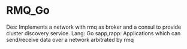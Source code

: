 # RMQ_Go
Des: Implements a network with rmq as broker and a consul to provide cluster discovery service.
Lang: Go
sapp,rapp: Applications which can send/receive data over a network arbitrated by rmq
